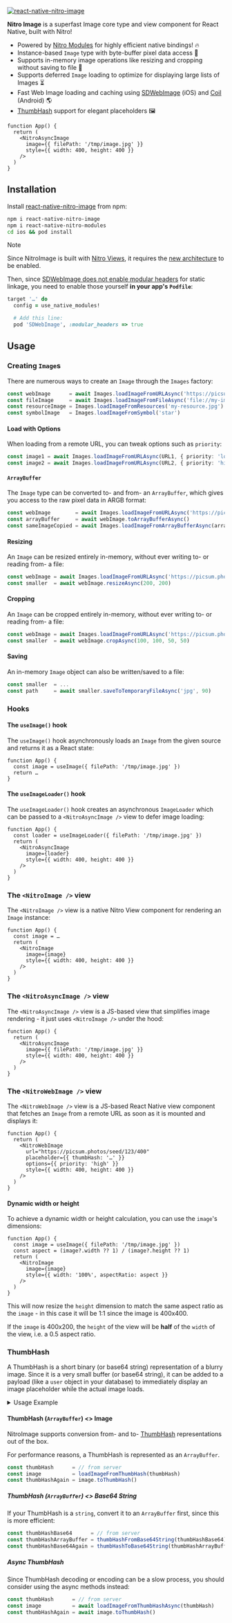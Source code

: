 <a href="https://margelo.com">
  <picture>
    <source media="(prefers-color-scheme: dark)" srcset="./img/banner-dark.png" />
    <source media="(prefers-color-scheme: light)" srcset="./img/banner-light.png" />
    <img alt="react-native-nitro-image" src="./img/banner-light.png" />
  </picture>
</a>

<br />

**Nitro Image** is a superfast Image core type and view component for React Native, built with Nitro!

- Powered by [Nitro Modules](https://nitro.margelo.com) for highly efficient native bindings! 🔥
- Instance-based `Image` type with byte-buffer pixel data access 🔗
- Supports in-memory image operations like resizing and cropping without saving to file 📐
- Supports deferred `Image` loading to optimize for displaying large lists of Images ⏳
- Fast Web Image loading and caching using [SDWebImage](https://github.com/SDWebImage/SDWebImage) (iOS) and [Coil](https://github.com/coil-kt/coil) (Android) 🌎
- [ThumbHash](https://github.com/evanw/thumbhash) support for elegant placeholders 🖼️

```tsx
function App() {
  return (
    <NitroAsyncImage
      image={{ filePath: '/tmp/image.jpg' }}
      style={{ width: 400, height: 400 }}
    />
  )
}
```

## Installation

Install [react-native-nitro-image](https://www.npmjs.com/package/react-native-nitro-image) from npm:

```sh
npm i react-native-nitro-image
npm i react-native-nitro-modules
cd ios && pod install
```

> [!NOTE]
> Since NitroImage is built with [Nitro Views](https://nitro.margelo.com/docs/hybrid-views), it requires the [new architecture](https://reactnative.dev/architecture/landing-page) to be enabled.

Then, since [SDWebImage does not enable modular headers](https://github.com/SDWebImage/SDWebImage?tab=readme-ov-file#swift-and-static-framework) for static linkage, you need to enable those yourself **in your app's `Podfile`**:

```rb
target '…' do
  config = use_native_modules!

  # Add this line:
  pod 'SDWebImage', :modular_headers => true
```

## Usage

### Creating `Image`s

There are numerous ways to create an `Image` through the `Images` factory:

```ts
const webImage      = await Images.loadImageFromURLAsync('https://picsum.photos/seed/123/400')
const fileImage     = await Images.loadImageFromFileAsync('file://my-image.jpg')
const resourceImage = Images.loadImageFromResources('my-resource.jpg')
const symbolImage   = Images.loadImageFromSymbol('star')
```

#### Load with Options

When loading from a remote URL, you can tweak options such as `priority`:

```ts
const image1 = await Images.loadImageFromURLAsync(URL1, { priority: 'low' })
const image2 = await Images.loadImageFromURLAsync(URL2, { priority: 'high' })
```

#### `ArrayBuffer`

The `Image` type can be converted to- and from- an `ArrayBuffer`, which gives you access to the raw pixel data in ARGB format:

```ts
const webImage        = await Images.loadImageFromURLAsync('https://picsum.photos/seed/123/400')
const arrayBuffer     = await webImage.toArrayBufferAsync()
const sameImageCopied = await Images.loadImageFromArrayBufferAsync(arrayBuffer)
```

#### Resizing

An `Image` can be resized entirely in-memory, without ever writing to- or reading from- a file:

```ts
const webImage = await Images.loadImageFromURLAsync('https://picsum.photos/seed/123/400')
const smaller  = await webImage.resizeAsync(200, 200)
```

#### Cropping

An `Image` can be cropped entirely in-memory, without ever writing to- or reading from- a file:

```ts
const webImage = await Images.loadImageFromURLAsync('https://picsum.photos/seed/123/400')
const smaller  = await webImage.cropAsync(100, 100, 50, 50)
```

#### Saving

An in-memory `Image` object can also be written/saved to a file:

```ts
const smaller  = ...
const path     = await smaller.saveToTemporaryFileAsync('jpg', 90)
```

### Hooks

#### The `useImage()` hook

The `useImage()` hook asynchronously loads an `Image` from the given source and returns it as a React state:

```tsx
function App() {
  const image = useImage({ filePath: '/tmp/image.jpg' })
  return …
}
```

#### The `useImageLoader()` hook

The `useImageLoader()` hook creates an asynchronous `ImageLoader` which can be passed to a `<NitroAsyncImage />` view to defer image loading:

```tsx
function App() {
  const loader = useImageLoader({ filePath: '/tmp/image.jpg' })
  return (
    <NitroAsyncImage
      image={loader}
      style={{ width: 400, height: 400 }}
    />
  )
}
```

### The `<NitroImage />` view

The `<NitroImage />` view is a native Nitro View component for rendering an `Image` instance:

```tsx
function App() {
  const image = …
  return (
    <NitroImage
      image={image}
      style={{ width: 400, height: 400 }}
    />
  )
}
```

### The `<NitroAsyncImage />` view

The `<NitroAsyncImage />` view is a JS-based view that simplifies image rendering - it just uses `<NitroImage />` under the hood:

```tsx
function App() {
  return (
    <NitroAsyncImage
      image={{ filePath: '/tmp/image.jpg' }}
      style={{ width: 400, height: 400 }}
    />
  )
}
```

### The `<NitroWebImage />` view

The `<NitroWebImage />` view is a JS-based React Native view component that fetches an `Image` from a remote URL as soon as it is mounted and displays it:

```tsx
function App() {
  return (
    <NitroWebImage
      url="https://picsum.photos/seed/123/400"
      placeholder={{ thumbHash: '…' }}
      options={{ priority: 'high' }}
      style={{ width: 400, height: 400 }}
    />
  )
}
```

#### Dynamic width or height

To achieve a dynamic width or height calculation, you can use the `image`'s dimensions:

```tsx
function App() {
  const image = useImage({ filePath: '/tmp/image.jpg' })
  const aspect = (image?.width ?? 1) / (image?.height ?? 1)
  return (
    <NitroImage
      image={image}
      style={{ width: '100%', aspectRatio: aspect }}
    />
  )
}
```

This will now resize the `height` dimension to match the same aspect ratio as the `image` - in this case it will be 1:1 since the image is 400x400.

If the `image` is 400x200, the `height` of the view will be **half** of the `width` of the view, i.e. a 0.5 aspect ratio.

### ThumbHash

A ThumbHash is a short binary (or base64 string) representation of a blurry image.
Since it is a very small buffer (or base64 string), it can be added to a payload (like a `user` object in your database) to immediately display an image placeholder while the actual image loads.

<details>
  <summary>Usage Example</summary>


  For example, your `users` database could have a `users.profile_picture_url` field which you use to asynchronously load the web Image, and a `users.profile_picture_thumbhash` field which contains the ThumbHash buffer (or base64 string) which you can display on-device immediately.

  - `users`
    - `users.profile_picture_url`: Load asynchronously
    - `users.profile_picture_thumbhash`: Decode & Display immediately

  Everytime you upload a new profile picture for the user, you should encode the image to a new ThumbHash again and update the `users.profile_picture_thumbhash` field. This should ideally happen on your backend, but can also be performed on-device if needed.
</details>

#### ThumbHash (`ArrayBuffer`) <> Image

NitroImage supports conversion from- and to- [ThumbHash](https://github.com/evanw/thumbhash) representations out of the box.

For performance reasons, a ThumbHash is represented as an `ArrayBuffer`.

```ts
const thumbHash      = // from server
const image          = loadImageFromThumbHash(thumbHash)
const thumbHashAgain = image.toThumbHash()
```

##### ThumbHash (`ArrayBuffer`) <> Base64 String

If your ThumbHash is a `string`, convert it to an `ArrayBuffer` first, since this is more efficient:

```ts
const thumbHashBase64      = // from server
const thumbHashArrayBuffer = thumbHashFromBase64String(thumbHashBase64)
const thumbHashBase64Again = thumbHashToBase64String(thumbHashArrayBuffer)
```

##### Async ThumbHash

Since ThumbHash decoding or encoding can be a slow process, you should consider using the async methods instead:

```ts
const thumbHash      = // from server
const image          = await loadImageFromThumbHashAsync(thumbHash)
const thumbHashAgain = await image.toThumbHash()
```

